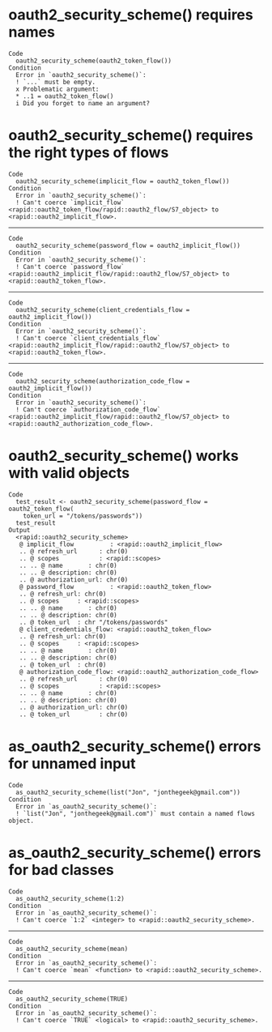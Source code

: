 # oauth2_security_scheme() requires names

    Code
      oauth2_security_scheme(oauth2_token_flow())
    Condition
      Error in `oauth2_security_scheme()`:
      ! `...` must be empty.
      x Problematic argument:
      * ..1 = oauth2_token_flow()
      i Did you forget to name an argument?

# oauth2_security_scheme() requires the right types of flows

    Code
      oauth2_security_scheme(implicit_flow = oauth2_token_flow())
    Condition
      Error in `oauth2_security_scheme()`:
      ! Can't coerce `implicit_flow` <rapid::oauth2_token_flow/rapid::oauth2_flow/S7_object> to <rapid::oauth2_implicit_flow>.

---

    Code
      oauth2_security_scheme(password_flow = oauth2_implicit_flow())
    Condition
      Error in `oauth2_security_scheme()`:
      ! Can't coerce `password_flow` <rapid::oauth2_implicit_flow/rapid::oauth2_flow/S7_object> to <rapid::oauth2_token_flow>.

---

    Code
      oauth2_security_scheme(client_credentials_flow = oauth2_implicit_flow())
    Condition
      Error in `oauth2_security_scheme()`:
      ! Can't coerce `client_credentials_flow` <rapid::oauth2_implicit_flow/rapid::oauth2_flow/S7_object> to <rapid::oauth2_token_flow>.

---

    Code
      oauth2_security_scheme(authorization_code_flow = oauth2_implicit_flow())
    Condition
      Error in `oauth2_security_scheme()`:
      ! Can't coerce `authorization_code_flow` <rapid::oauth2_implicit_flow/rapid::oauth2_flow/S7_object> to <rapid::oauth2_authorization_code_flow>.

# oauth2_security_scheme() works with valid objects

    Code
      test_result <- oauth2_security_scheme(password_flow = oauth2_token_flow(
        token_url = "/tokens/passwords"))
      test_result
    Output
      <rapid::oauth2_security_scheme>
       @ implicit_flow          : <rapid::oauth2_implicit_flow>
       .. @ refresh_url      : chr(0) 
       .. @ scopes           : <rapid::scopes>
       .. .. @ name       : chr(0) 
       .. .. @ description: chr(0) 
       .. @ authorization_url: chr(0) 
       @ password_flow          : <rapid::oauth2_token_flow>
       .. @ refresh_url: chr(0) 
       .. @ scopes     : <rapid::scopes>
       .. .. @ name       : chr(0) 
       .. .. @ description: chr(0) 
       .. @ token_url  : chr "/tokens/passwords"
       @ client_credentials_flow: <rapid::oauth2_token_flow>
       .. @ refresh_url: chr(0) 
       .. @ scopes     : <rapid::scopes>
       .. .. @ name       : chr(0) 
       .. .. @ description: chr(0) 
       .. @ token_url  : chr(0) 
       @ authorization_code_flow: <rapid::oauth2_authorization_code_flow>
       .. @ refresh_url      : chr(0) 
       .. @ scopes           : <rapid::scopes>
       .. .. @ name       : chr(0) 
       .. .. @ description: chr(0) 
       .. @ authorization_url: chr(0) 
       .. @ token_url        : chr(0) 

# as_oauth2_security_scheme() errors for unnamed input

    Code
      as_oauth2_security_scheme(list("Jon", "jonthegeek@gmail.com"))
    Condition
      Error in `as_oauth2_security_scheme()`:
      ! `list("Jon", "jonthegeek@gmail.com")` must contain a named flows object.

# as_oauth2_security_scheme() errors for bad classes

    Code
      as_oauth2_security_scheme(1:2)
    Condition
      Error in `as_oauth2_security_scheme()`:
      ! Can't coerce `1:2` <integer> to <rapid::oauth2_security_scheme>.

---

    Code
      as_oauth2_security_scheme(mean)
    Condition
      Error in `as_oauth2_security_scheme()`:
      ! Can't coerce `mean` <function> to <rapid::oauth2_security_scheme>.

---

    Code
      as_oauth2_security_scheme(TRUE)
    Condition
      Error in `as_oauth2_security_scheme()`:
      ! Can't coerce `TRUE` <logical> to <rapid::oauth2_security_scheme>.

